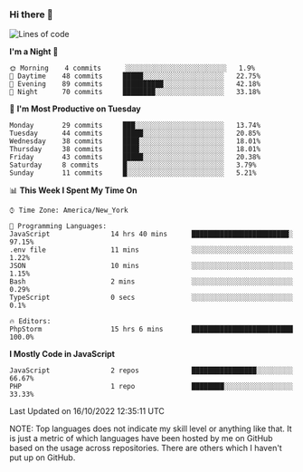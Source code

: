 ### Hi there 👋

<!--
**LynxJinxxy/LynxJinxxy** is a ✨ _special_ ✨ repository because its `README.md` (this file) appears on your GitHub profile.

Here are some ideas to get you started:

- 🔭 I’m currently working on ...
- 🌱 I’m currently learning ...
- 👯 I’m looking to collaborate on ...
- 🤔 I’m looking for help with ...
- 💬 Ask me about ...
- 📫 How to reach me: ...
- 😄 Pronouns: ...
- ⚡ Fun fact: ...
-->

<!--START_SECTION:waka-->
![Lines of code](https://img.shields.io/badge/From%20Hello%20World%20I%27ve%20Written-22%20Thousand%20lines%20of%20code-blue)

**I'm a Night 🦉** 

```text
🌞 Morning    4 commits      ░░░░░░░░░░░░░░░░░░░░░░░░░   1.9% 
🌆 Daytime    48 commits     █████░░░░░░░░░░░░░░░░░░░░   22.75% 
🌃 Evening    89 commits     ██████████░░░░░░░░░░░░░░░   42.18% 
🌙 Night      70 commits     ████████░░░░░░░░░░░░░░░░░   33.18%

```
📅 **I'm Most Productive on Tuesday** 

```text
Monday       29 commits     ███░░░░░░░░░░░░░░░░░░░░░░   13.74% 
Tuesday      44 commits     █████░░░░░░░░░░░░░░░░░░░░   20.85% 
Wednesday    38 commits     ████░░░░░░░░░░░░░░░░░░░░░   18.01% 
Thursday     38 commits     ████░░░░░░░░░░░░░░░░░░░░░   18.01% 
Friday       43 commits     █████░░░░░░░░░░░░░░░░░░░░   20.38% 
Saturday     8 commits      █░░░░░░░░░░░░░░░░░░░░░░░░   3.79% 
Sunday       11 commits     █░░░░░░░░░░░░░░░░░░░░░░░░   5.21%

```


📊 **This Week I Spent My Time On** 

```text
⌚︎ Time Zone: America/New_York

💬 Programming Languages: 
JavaScript               14 hrs 40 mins      ████████████████████████░   97.15% 
.env file                11 mins             ░░░░░░░░░░░░░░░░░░░░░░░░░   1.22% 
JSON                     10 mins             ░░░░░░░░░░░░░░░░░░░░░░░░░   1.15% 
Bash                     2 mins              ░░░░░░░░░░░░░░░░░░░░░░░░░   0.29% 
TypeScript               0 secs              ░░░░░░░░░░░░░░░░░░░░░░░░░   0.1%

🔥 Editors: 
PhpStorm                 15 hrs 6 mins       █████████████████████████   100.0%

```

**I Mostly Code in JavaScript** 

```text
JavaScript               2 repos             ████████████████░░░░░░░░░   66.67% 
PHP                      1 repo              ████████░░░░░░░░░░░░░░░░░   33.33%

```



 Last Updated on 16/10/2022 12:35:11 UTC
<!--END_SECTION:waka-->
NOTE: Top languages does not indicate my skill level or anything like that. It is just a metric of which languages have been hosted by me on GitHub based on the usage across repositories. There are others which I haven't put up on GitHub.
